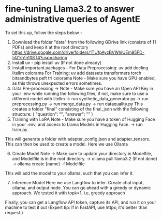 # fine-tuning Llama3.2 to answer administrative queries of AgentE
To set this up, follow the steps below -

1. Download the folder "data" from the following GDrive link (consists of 11 PDFs) and keep it at the root directory
https://drive.google.com/drive/folders/1TUfpAyzBVWhjUEm95FD-5Q1rh1n1X8T4?usp=sharing
2. Install uv - pip install uv (If not done already)
3. Install important packages -
For Data Preprocessing: uv add docling litellm colorama
For Training: uv add datasets transformers torch bitsandbytes peft trl colorama
Note - Make sure you have GPU enabled, as this throws unexpected errors sometimes.
4. Data Pre-processing ->
Note - Make sure you have an Open API Key in your .env while running the following files, if not, make sure to use a different model with litellm
-> run synthetic_data_generator.py
-> run preprocessing.py
-> run merge_data.py
-> run dataquality.py
This creates a folder "final" consisting of the final_json with the following structure:
{
    "question": "",
    "answer": ""
}
5. Training with LoRA
Note - Make sure you have a token of Hugging Face in your .env, and access to Llama Models in Hugging Face.
-> run train.py

This will generate a folder with adapter_config.json and adapter_tensors.
This can then be used to create a model.
Here we use Ollama

6. Create Model
Note -> Make sure to update your directory in Modelfile, and Modelfile is in the root directory.
-> ollama pull llama3.2 (If not done)
-> ollama create {name} -f Modelfile

This will add the model to your ollama, such that you can infer it.

7. Inference Model
Here we use Langflow to infer.
Create chat input, ollama, and output node.
You can go ahead with a greedy or dynamic approach. We tested it with topk=1, i.e, greedy approach

Finally, you can get a Langflow API token, capture its API, and run it on your machine to test it out 
(Expert tip: If in FastAPI, use httpx; it's better than request.)
